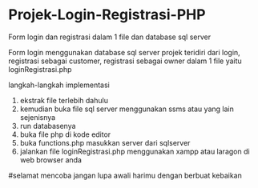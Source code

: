 # Projek-Login-Registrasi-PHP
Form login dan registrasi dalam 1 file dan database sql server

Form login menggunakan database sql server
projek teridiri dari login, registrasi sebagai customer, registrasi sebagai owner dalam 1 file yaitu loginRegistrasi.php

langkah-langkah implementasi
1. ekstrak file terlebih dahulu
2. kemudian buka file sql server menggunakan ssms atau yang lain sejenisnya
3. run databasenya
4. buka file php di kode editor
5. buka functions.php masukkan server dari sqlserver
6. jalankan file loginRegistrasi.php menggunakan xampp atau laragon di web browser anda

#selamat mencoba jangan lupa awali harimu dengan berbuat kebaikan
